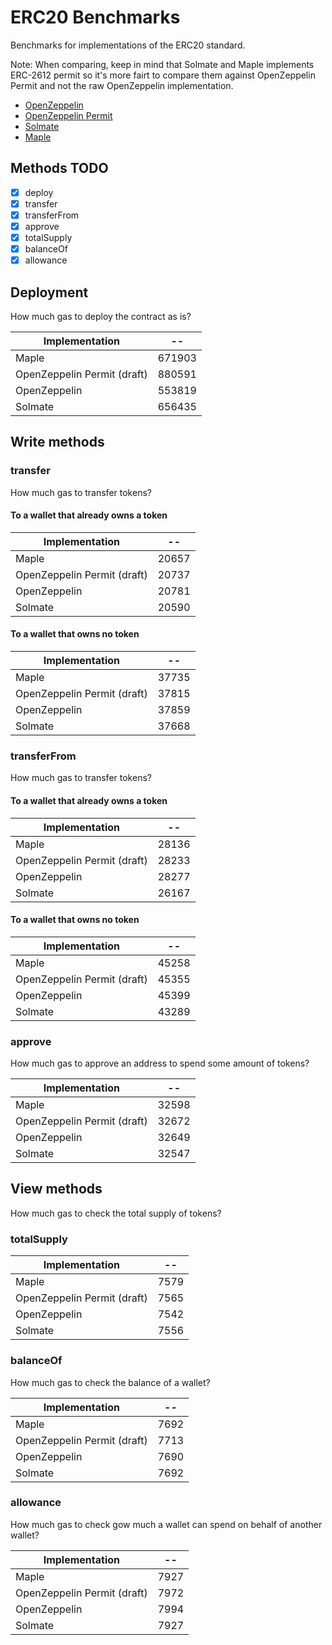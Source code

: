 # ERC20 Benchmarks

Benchmarks for implementations of the ERC20 standard.

Note: When comparing, keep in mind that Solmate and Maple implements ERC-2612 permit so it's more fairt to compare them against OpenZeppelin Permit and not the raw OpenZeppelin implementation.

- [OpenZeppelin](https://github.com/OpenZeppelin/openzeppelin-contracts)
- [OpenZeppelin Permit](https://github.com/OpenZeppelin/openzeppelin-contracts)
- [Solmate](https://github.com/rari-capital/solmate)
- [Maple](https://github.com/maple-labs/erc20)

## Methods TODO

- [x] deploy
- [x] transfer
- [x] transferFrom
- [x] approve
- [x] totalSupply
- [x] balanceOf
- [x] allowance

## Deployment

How much gas to deploy the contract as is?

<!-- Start deploy Table -->
|       Implementation      |  --  |
|---------------------------|------|
|           Maple           |671903|
|OpenZeppelin Permit (draft)|880591|
|        OpenZeppelin       |553819|
|          Solmate          |656435|
<!-- End deploy Table -->

## Write methods

### transfer

How much gas to transfer tokens?

#### To a wallet that already owns a token

<!-- Start transferToOwner Table -->
|       Implementation      |  -- |
|---------------------------|-----|
|           Maple           |20657|
|OpenZeppelin Permit (draft)|20737|
|        OpenZeppelin       |20781|
|          Solmate          |20590|
<!-- End transferToOwner Table -->

#### To a wallet that owns no token

<!-- Start transferToNonOwner Table -->
|       Implementation      |  -- |
|---------------------------|-----|
|           Maple           |37735|
|OpenZeppelin Permit (draft)|37815|
|        OpenZeppelin       |37859|
|          Solmate          |37668|
<!-- End transferToNonOwner Table -->

### transferFrom

How much gas to transfer tokens?

#### To a wallet that already owns a token

<!-- Start transferFromToOwner Table -->
|       Implementation      |  -- |
|---------------------------|-----|
|           Maple           |28136|
|OpenZeppelin Permit (draft)|28233|
|        OpenZeppelin       |28277|
|          Solmate          |26167|
<!-- End transferFromToOwner Table -->

#### To a wallet that owns no token

<!-- Start transferFromToNonOwner Table -->
|       Implementation      |  -- |
|---------------------------|-----|
|           Maple           |45258|
|OpenZeppelin Permit (draft)|45355|
|        OpenZeppelin       |45399|
|          Solmate          |43289|
<!-- End transferFromToNonOwner Table -->

### approve

How much gas to approve an address to spend some amount of tokens?

<!-- Start approve Table -->
|       Implementation      |  -- |
|---------------------------|-----|
|           Maple           |32598|
|OpenZeppelin Permit (draft)|32672|
|        OpenZeppelin       |32649|
|          Solmate          |32547|
<!-- End approve Table -->

## View methods

How much gas to check the total supply of tokens?

### totalSupply

<!-- Start totalSupply Table -->
|       Implementation      | -- |
|---------------------------|----|
|           Maple           |7579|
|OpenZeppelin Permit (draft)|7565|
|        OpenZeppelin       |7542|
|          Solmate          |7556|
<!-- End totalSupply Table -->

### balanceOf

How much gas to check the balance of a wallet?

<!-- Start balanceOf Table -->
|       Implementation      | -- |
|---------------------------|----|
|           Maple           |7692|
|OpenZeppelin Permit (draft)|7713|
|        OpenZeppelin       |7690|
|          Solmate          |7692|
<!-- End balanceOf Table -->

### allowance

How much gas to check gow much a wallet can spend on behalf of another wallet?

<!-- Start allowance Table -->
|       Implementation      | -- |
|---------------------------|----|
|           Maple           |7927|
|OpenZeppelin Permit (draft)|7972|
|        OpenZeppelin       |7994|
|          Solmate          |7927|
<!-- End allowance Table -->
